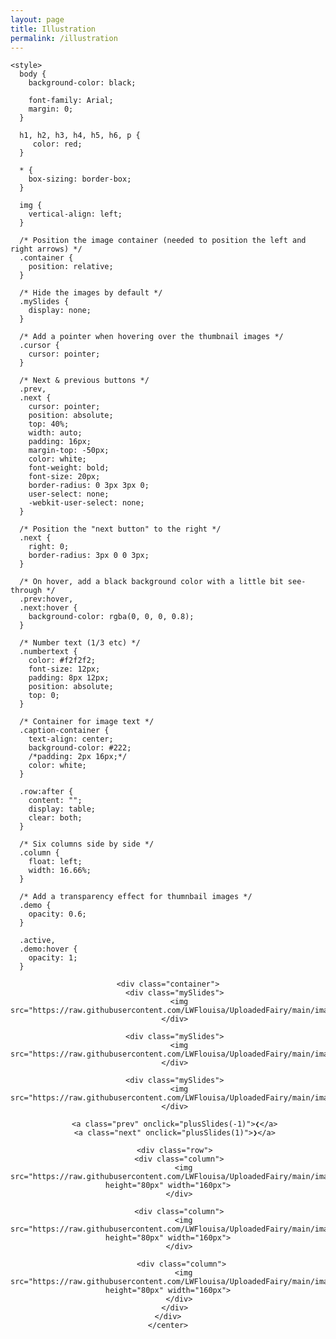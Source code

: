 ```yaml
---
layout: page
title: Illustration
permalink: /illustration
---
```

    <style>
      body {
        background-color: black;

        font-family: Arial;
        margin: 0;
      }

      h1, h2, h3, h4, h5, h6, p {
         color: red;
      }

      * {
        box-sizing: border-box;
      }

      img {
        vertical-align: left;
      }

      /* Position the image container (needed to position the left and right arrows) */
      .container {
        position: relative;
      }

      /* Hide the images by default */
      .mySlides {
        display: none;
      }

      /* Add a pointer when hovering over the thumbnail images */
      .cursor {
        cursor: pointer;
      }

      /* Next & previous buttons */
      .prev,
      .next {
        cursor: pointer;
        position: absolute;
        top: 40%;
        width: auto;
        padding: 16px;
        margin-top: -50px;
        color: white;
        font-weight: bold;
        font-size: 20px;
        border-radius: 0 3px 3px 0;
        user-select: none;
        -webkit-user-select: none;
      }

      /* Position the "next button" to the right */
      .next {
        right: 0;
        border-radius: 3px 0 0 3px;
      }

      /* On hover, add a black background color with a little bit see-through */
      .prev:hover,
      .next:hover {
        background-color: rgba(0, 0, 0, 0.8);
      }

      /* Number text (1/3 etc) */
      .numbertext {
        color: #f2f2f2;
        font-size: 12px;
        padding: 8px 12px;
        position: absolute;
        top: 0;
      }

      /* Container for image text */
      .caption-container {
        text-align: center;
        background-color: #222;
        /*padding: 2px 16px;*/
        color: white;
      }

      .row:after {
        content: "";
        display: table;
        clear: both;
      }

      /* Six columns side by side */
      .column {
        float: left;
        width: 16.66%;
      }

      /* Add a transparency effect for thumnbail images */
      .demo {
        opacity: 0.6;
      }

      .active,
      .demo:hover {
        opacity: 1;
      }
  </style>
  </body>
    <center>

    <div class="container">
       <div class="mySlides">
         <img src="https://raw.githubusercontent.com/LWFlouisa/UploadedFairy/main/images/gallery/lisamarie.png">
       </div>
        
       <div class="mySlides">
         <img src="https://raw.githubusercontent.com/LWFlouisa/UploadedFairy/main/images/gallery/headsewnon.png">
       </div>
        
       <div class="mySlides">
         <img src="https://raw.githubusercontent.com/LWFlouisa/UploadedFairy/main/images/gallery/paietba.png">
       </div>
      
       <a class="prev" onclick="plusSlides(-1)">❮</a>
       <a class="next" onclick="plusSlides(1)">❯</a>
      
       <div class="row">
         <div class="column">
           <img src="https://raw.githubusercontent.com/LWFlouisa/UploadedFairy/main/images/gallery/lisamarie.png" height="80px" width="160px">
         </div>
           
         <div class="column">
           <img src="https://raw.githubusercontent.com/LWFlouisa/UploadedFairy/main/images/gallery/headsewnon.png" height="80px" width="160px">
         </div>
           
          <div class="column">
           <img src="https://raw.githubusercontent.com/LWFlouisa/UploadedFairy/main/images/gallery/paietba.png" height="80px" width="160px">
         </div>
       </div>
    </div>
    </center>

<script>
var slideIndex = 1;
showSlides(slideIndex);

function plusSlides(n) {
  showSlides(slideIndex += n);
}

function currentSlide(n) {
  showSlides(slideIndex = n);
}

function showSlides(n) {
  var i;
  var slides = document.getElementsByClassName("mySlides");
  var dots = document.getElementsByClassName("demo");
  var captionText = document.getElementById("caption");
  if (n > slides.length) {slideIndex = 1}
  if (n < 1) {slideIndex = slides.length}
  for (i = 0; i < slides.length; i++) {
      slides[i].style.display = "none";
  }
  for (i = 0; i < dots.length; i++) {
      dots[i].className = dots[i].className.replace(" active", "");
  }
  slides[slideIndex-1].style.display = "block";
  dots[slideIndex-1].className += " active";
  captionText.innerHTML = dots[slideIndex-1].alt;
}
</script>
  </body>
